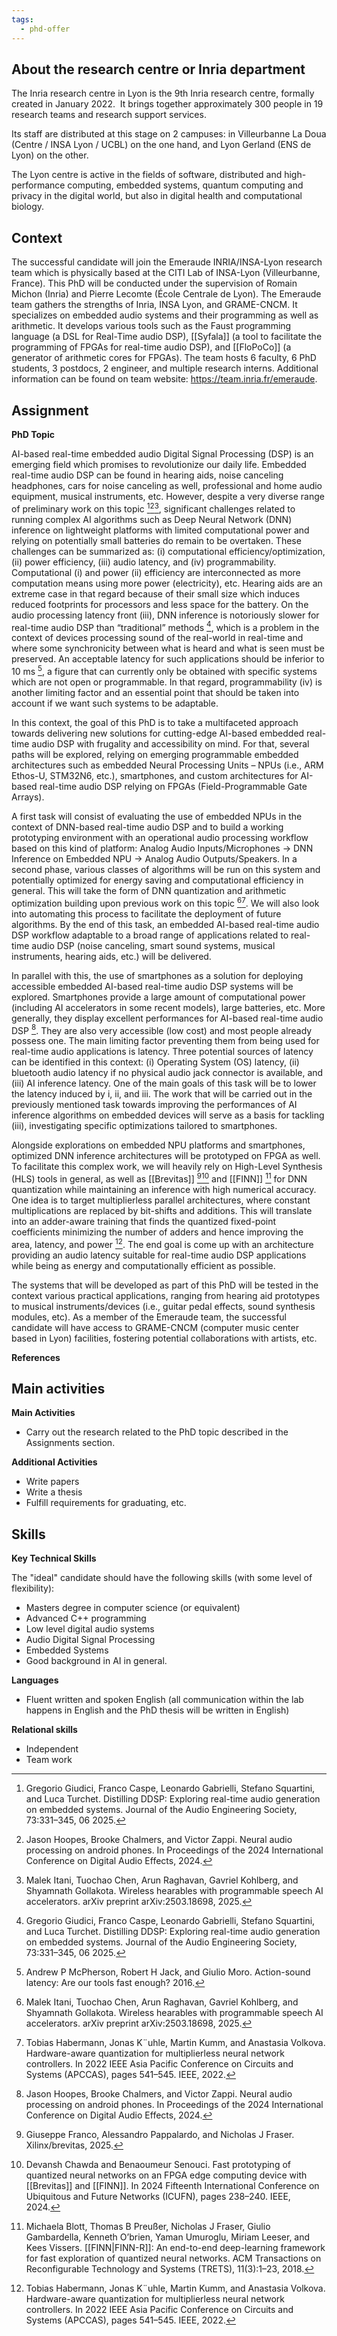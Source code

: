 ```yaml
---
tags:
  - phd-offer
---
```

## About the research centre or Inria department

The Inria research centre in Lyon is the 9th Inria research centre, formally created in January 2022.  It brings together approximately 300 people in 19 research teams and research support services.

Its staff are distributed at this stage on 2 campuses: in Villeurbanne La Doua (Centre / INSA Lyon / UCBL) on the one hand, and Lyon Gerland (ENS de Lyon) on the other.

The Lyon centre is active in the fields of software, distributed and high-performance computing, embedded systems, quantum computing and privacy in the digital world, but also in digital health and computational biology.

## Context

The successful candidate will join the Emeraude INRIA/INSA-Lyon research team which is physically based at the CITI Lab of INSA-Lyon (Villeurbanne, France). This PhD will be conducted under the supervision of Romain Michon (Inria) and Pierre Lecomte (École Centrale de Lyon). The Emeraude team gathers the strengths of Inria, INSA Lyon, and GRAME-CNCM. It specializes on embedded audio systems and their programming as well as arithmetic. It develops various tools such as the Faust programming language (a DSL for Real-Time audio DSP), [[Syfala]] (a tool to facilitate the programming of FPGAs for real-time audio DSP), and [[FloPoCo]] (a generator of arithmetic cores for FPGAs). The team hosts 6 faculty, 6 PhD students, 3 postdocs, 2 engineer, and multiple research interns. Additional information can be found on team website: https://team.inria.fr/emeraude.

## Assignment

**PhD Topic**

AI-based real-time embedded audio Digital Signal Processing (DSP) is an emerging field which promises to revolutionize our daily life. Embedded real-time audio DSP can be found in hearing aids, noise canceling headphones, cars for noise canceling as well, professional and home audio equipment, musical instruments, etc. However, despite a very diverse range of preliminary work on this topic [^1][^2][^3], significant challenges related to running complex AI algorithms such as Deep Neural Network (DNN) inference on lightweight platforms with limited computational power and relying on potentially small batteries do remain to be overtaken. These challenges can be summarized as: (i) computational efficiency/optimization, (ii) power efficiency, (iii) audio latency, and (iv) programmability. Computational (i) and power (ii) efficiency are interconnected as more computation means using more power (electricity), etc. Hearing aids are an extreme case in that regard because of their small size which induces reduced footprints for processors and less space for the battery. On the audio processing latency front (iii), DNN inference is notoriously slower for real-time audio DSP than “traditional” methods [^1], which is a problem in the context of devices processing sound of the real-world in real-time and where some synchronicity between what is heard and what is seen must be preserved. An acceptable latency for such applications should be inferior to 10 ms [^4], a figure that can currently only be obtained with specific systems which are not open or programmable. In that regard, programmability (iv) is another limiting factor and an essential point that should be taken into account if we want such systems to be adaptable.

In this context, the goal of this PhD is to take a multifaceted approach towards delivering new solutions for cutting-edge AI-based embedded real-time audio DSP with frugality and accessibility on mind. For that, several paths will be explored, relying on emerging programmable embedded architectures such as embedded Neural Processing Units – NPUs (i.e., ARM Ethos-U, STM32N6, etc.), smartphones, and custom architectures for AI-based real-time audio DSP relying on FPGAs (Field-Programmable Gate Arrays).

A first task will consist of evaluating the use of embedded NPUs in the context of DNN-based real-time audio DSP and to build a working prototyping environment with an operational audio processing workflow based on this kind of platform: Analog Audio Inputs/Microphones → DNN Inference on Embedded NPU → Analog Audio Outputs/Speakers. In a second phase, various classes of algorithms will be run on this system and potentially optimized for energy saving and computational efficiency in general. This will take the form of DNN quantization and arithmetic optimization building upon previous work on this topic [^3][^5]. We will also look into automating this process to facilitate the deployment of future algorithms. By the end of this task, an embedded AI-based real-time audio DSP workflow adaptable to a broad range of applications related to real-time audio DSP (noise canceling, smart sound systems, musical instruments, hearing aids, etc.) will be delivered.

In parallel with this, the use of smartphones as a solution for deploying accessible embedded AI-based real-time audio DSP systems will be explored. Smartphones provide a large amount of computational power (including AI accelerators in some recent models), large batteries, etc. More generally, they display excellent performances for AI-based real-time audio DSP [^2]. They are also very accessible (low cost) and most people already possess one. The main limiting factor preventing them from being used for real-time audio applications is latency. Three potential sources of latency can be identified in this context: (i) Operating System (OS) latency, (ii) bluetooth audio latency if no physical audio jack connector is available, and (iii) AI inference latency. One of the main goals of this task will be to lower the latency induced by i, ii, and iii. The work that will be carried out in the previously mentioned task towards improving the performances of AI inference algorithms on embedded devices will serve as a basis for tackling (iii), investigating specific optimizations tailored to smartphones.

Alongside explorations on embedded NPU platforms and smartphones, optimized DNN inference architectures will be prototyped on FPGA as well. To facilitate this complex work, we will heavily rely on High-Level Synthesis (HLS) tools in general, as well as [[Brevitas]] [^6][^7] and [[FINN]] [^8] for DNN quantization while maintaining an inference with high numerical accuracy. One idea is to target multiplierless parallel architectures, where constant multiplications are replaced by bit-shifts and additions. This will translate into an adder-aware training that finds the quantized fixed-point coefficients minimizing the number of adders and hence improving the area, latency, and power [^5]. The end goal is come up with an architecture providing an audio latency suitable for real-time audio DSP applications while being as energy and computationally efficient as possible.

The systems that will be developed as part of this PhD will be tested in the context various practical applications, ranging from hearing aid prototypes to musical instruments/devices (i.e., guitar pedal effects, sound synthesis modules, etc). As a member of the Emeraude team, the successful candidate will have access to GRAME-CNCM (computer music center based in Lyon) facilities, fostering potential collaborations with artists, etc.

**References**

[^1]: Gregorio Giudici, Franco Caspe, Leonardo Gabrielli, Stefano Squartini, and Luca Turchet. Distilling DDSP: Exploring real-time audio generation on embedded systems. Journal of the Audio Engineering Society, 73:331–345, 06 2025.  
[^2]: Jason Hoopes, Brooke Chalmers, and Victor Zappi. Neural audio processing on android phones. In Proceedings of the 2024 International Conference on Digital Audio Effects, 2024.  
[^3]: Malek Itani, Tuochao Chen, Arun Raghavan, Gavriel Kohlberg, and Shyamnath Gollakota. Wireless hearables with programmable speech AI accelerators. arXiv preprint arXiv:2503.18698, 2025.  
[^4]: Andrew P McPherson, Robert H Jack, and Giulio Moro. Action-sound latency: Are our tools fast enough? 2016.  
[^5]: Tobias Habermann, Jonas K¨uhle, Martin Kumm, and Anastasia Volkova. Hardware-aware quantization for multiplierless neural network controllers. In 2022 IEEE Asia Pacific Conference on Circuits and Systems (APCCAS), pages 541–545. IEEE, 2022.  
[^6]: Giuseppe Franco, Alessandro Pappalardo, and Nicholas J Fraser. Xilinx/brevitas, 2025.  
[^7]: Devansh Chawda and Benaoumeur Senouci. Fast prototyping of quantized neural networks on an FPGA edge computing device with [[Brevitas]] and [[FINN]]. In 2024 Fifteenth International Conference on Ubiquitous and Future Networks (ICUFN), pages 238–240. IEEE, 2024.  
[^8]: Michaela Blott, Thomas B Preußer, Nicholas J Fraser, Giulio Gambardella, Kenneth O’brien, Yaman Umuroglu, Miriam Leeser, and Kees Vissers. [[FINN|FINN-R]]: An end-to-end deep-learning framework for fast exploration of quantized neural networks. ACM Transactions on Reconfigurable Technology and Systems (TRETS), 11(3):1–23, 2018.

## Main activities

**Main Activities**

- Carry out the research related to the PhD topic described in the Assignments section.

**Additional Activities**

- Write papers
- Write a thesis
- Fulfill requirements for graduating, etc.

## Skills

**Key Technical Skills**

The "ideal" candidate should have the following skills (with some level of flexibility):

- Masters degree in computer science (or equivalent)
- Advanced C++ programming
- Low level digital audio systems
- Audio Digital Signal Processing
- Embedded Systems
- Good background in AI in general.

**Languages**

- Fluent written and spoken English (all communication within the lab happens in English and the PhD thesis will be written in English)

**Relational skills**

- Independent
- Team work